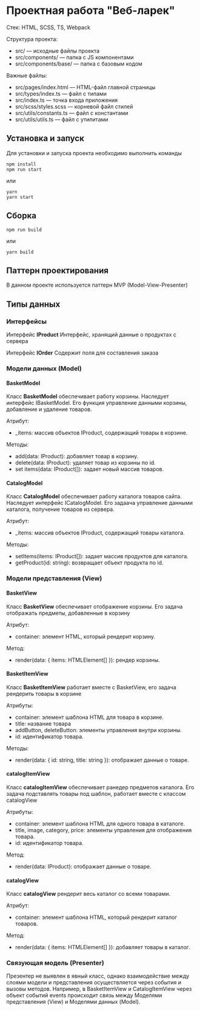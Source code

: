 # Проектная работа "Веб-ларек"

Стек: HTML, SCSS, TS, Webpack

Структура проекта:
- src/ — исходные файлы проекта
- src/components/ — папка с JS компонентами
- src/components/base/ — папка с базовым кодом

Важные файлы:
- src/pages/index.html — HTML-файл главной страницы
- src/types/index.ts — файл с типами
- src/index.ts — точка входа приложения
- src/scss/styles.scss — корневой файл стилей
- src/utils/constants.ts — файл с константами
- src/utils/utils.ts — файл с утилитами

## Установка и запуск
Для установки и запуска проекта необходимо выполнить команды

```
npm install
npm run start
```

или

```
yarn
yarn start
```
## Сборка

```
npm run build
```

или

```
yarn build
```

## Паттерн проектирования

В данном проекте используется паттерн MVP (Model-View-Presenter)

## Типы данных

### Интерфейсы

Интерфейс **IProduct**
Интерфейс, хранящий данные о продуктах c сервера

Интерфейс **IOrder**
Содержит поля для составления заказа


### Модели данных (Model)

#### BasketModel
 
Класс **BasketModel** обеспечивает работу корзины. Наследует интерфейс IBasketModel. Его функция управление данными корзины, добавление и удаление товаров.

Атрибут:
- _items: массив объектов IProduct, содержащий товары в корзине.

Методы:
- add(data: IProduct): добавляет товар в корзину.
- delete(data: IProduct): удаляет товар из корзины по id.
- set items(data: IProduct[]): задает новый массив товаров.

#### CatalogModel

Класс **CatalogModel** обеспечивает работу каталога товаров сайта. Наследует интерфейс ICatalogModel. Его задаача управление данными каталога, получение товаров из сервера.

Атрибут:
- _items: массив объектов IProduct, содержащий товары каталога.

Методы:
- setItems(items: IProduct[]): задает массив продуктов для каталога.
- getProduct(id: string): возвращает объект продукта по id.

### Модели представления (View)

#### BasketView

Класс **BasketView** обеспечивает отображение корзины. Его задача отображать предметы, добавленные в корзину

Атрибут:
- container: элемент HTML, который рендерит корзину.

Метод:
- render(data: { items: HTMLElement[] }): рендер корзины.

#### BasketItemView

Класс **BasketItemView** работает вместе с BasketView, его задача рендерить товары в корзине

Атрибуты:
- container: элемент шаблона HTML для товара в корзине.
- title: название товара
- addButton, deleteButton: элементы управления внутри корзины.
- id: идентификатор товара.

Методы:
- render(data: { id: string, title: string }): отображает данные о товаре.

#### catalogItemView

Класс **catalogItemView** обеспечивает ранедер предметов каталога. Его задача подставлять товары под шаблон, работает вместе с классом catalogView

Атрибуты:
- container: элемент шаблона HTML для одного товара в каталоге.
- title, image, category, price: элементы управления для отображения товара.
- id: идентификатор товара.

Метод:
- render(data: IProduct): отображает данные о товаре.

#### catalogView

Класс **catalogView** рендерит весь каталог со всеми товарами.

Атрибут:
- container: элемент шаблона HTML, который рендерит каталог товаров.

Метод:
- render(data: { items: HTMLElement[] }): добавляет товары в каталог.

### Связующая модель (Presenter)

Презентер не выявлен в явный класс, однако взаимодействие между слоями модели и представления осуществляется через события и вызовы методов. Например, в BasketItemView и CatalogItemView через объект событий events происходит связь между Моделями представления (View) и Моделями данных (Model).